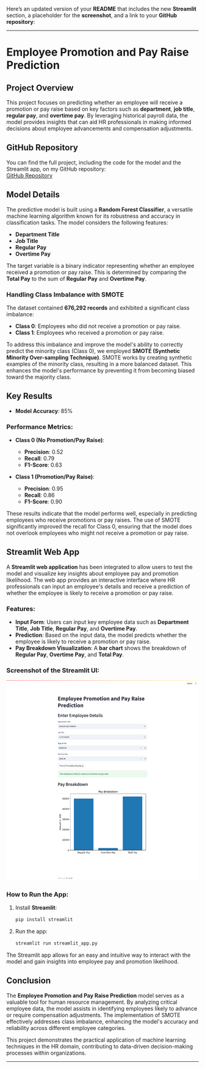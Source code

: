 Here’s an updated version of your **README** that includes the new **Streamlit** section, a placeholder for the **screenshot**, and a link to your **GitHub repository**:

---

# Employee Promotion and Pay Raise Prediction

## Project Overview
This project focuses on predicting whether an employee will receive a promotion or pay raise based on key factors such as **department**, **job title**, **regular pay**, and **overtime pay**. By leveraging historical payroll data, the model provides insights that can aid HR professionals in making informed decisions about employee advancements and compensation adjustments.

## GitHub Repository

You can find the full project, including the code for the model and the Streamlit app, on my GitHub repository:  
[GitHub Repository](https://github.com/suhaasteja/employee-promotion-ML) 

## Model Details
The predictive model is built using a **Random Forest Classifier**, a versatile machine learning algorithm known for its robustness and accuracy in classification tasks. The model considers the following features:

- **Department Title**
- **Job Title**
- **Regular Pay**
- **Overtime Pay**

The target variable is a binary indicator representing whether an employee received a promotion or pay raise. This is determined by comparing the **Total Pay** to the sum of **Regular Pay** and **Overtime Pay**.

### Handling Class Imbalance with SMOTE
The dataset contained **676,292 records** and exhibited a significant class imbalance:

- **Class 0**: Employees who did not receive a promotion or pay raise.
- **Class 1**: Employees who received a promotion or pay raise.

To address this imbalance and improve the model's ability to correctly predict the minority class (Class 0), we employed **SMOTE (Synthetic Minority Over-sampling Technique)**. SMOTE works by creating synthetic examples of the minority class, resulting in a more balanced dataset. This enhances the model's performance by preventing it from becoming biased toward the majority class.

## Key Results
- **Model Accuracy**: 85%

### Performance Metrics:

- **Class 0 (No Promotion/Pay Raise)**:
  - **Precision**: 0.52
  - **Recall**: 0.79
  - **F1-Score**: 0.63

- **Class 1 (Promotion/Pay Raise)**:
  - **Precision**: 0.95
  - **Recall**: 0.86
  - **F1-Score**: 0.90

These results indicate that the model performs well, especially in predicting employees who receive promotions or pay raises. The use of SMOTE significantly improved the recall for Class 0, ensuring that the model does not overlook employees who might not receive a promotion or pay raise.

## Streamlit Web App

A **Streamlit web application** has been integrated to allow users to test the model and visualize key insights about employee pay and promotion likelihood. The web app provides an interactive interface where HR professionals can input an employee's details and receive a prediction of whether the employee is likely to receive a promotion or pay raise.

### Features:
- **Input Form**: Users can input key employee data such as **Department Title**, **Job Title**, **Regular Pay**, and **Overtime Pay**.
- **Prediction**: Based on the input data, the model predicts whether the employee is likely to receive a promotion or pay raise.
- **Pay Breakdown Visualization**: A **bar chart** shows the breakdown of **Regular Pay**, **Overtime Pay**, and **Total Pay**.

### Screenshot of the Streamlit UI:
![Streamlit UI](streamlit_screenshot.png) <!-- Replace with actual screenshot path -->

### How to Run the App:
1. Install **Streamlit**:
    ```bash
    pip install streamlit
    ```
2. Run the app:
    ```bash
    streamlit run streamlit_app.py
    ```

The Streamlit app allows for an easy and intuitive way to interact with the model and gain insights into employee pay and promotion likelihood.

## Conclusion
The **Employee Promotion and Pay Raise Prediction** model serves as a valuable tool for human resource management. By analyzing critical employee data, the model assists in identifying employees likely to advance or require compensation adjustments. The implementation of SMOTE effectively addresses class imbalance, enhancing the model's accuracy and reliability across different employee categories.

This project demonstrates the practical application of machine learning techniques in the HR domain, contributing to data-driven decision-making processes within organizations.



---